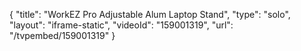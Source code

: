 {
    "title": "WorkEZ Pro Adjustable Alum Laptop Stand",
    "type": "solo",
    "layout": "iframe-static",
    "videoId": "159001319",
    "url": "\/tvpembed\/159001319"
}
